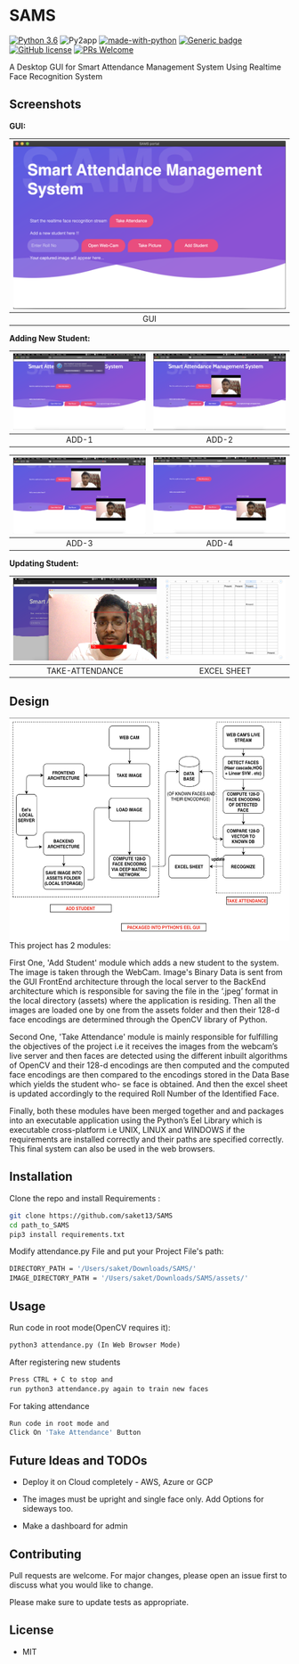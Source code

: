 # SAMS

[![Python 3.6](https://img.shields.io/badge/python-3.6-blue.svg)](https://www.python.org/downloads/release/python-360/)
![Py2app](https://img.shields.io/pypi/pyversions/py2app)
[![made-with-python](https://img.shields.io/badge/Made%20with-Python-1f425f.svg)](https://www.python.org/)
[![Generic badge](https://img.shields.io/badge/<Uses>-<OpenCV>-<COLOR>.svg)](https://opencv.org)
[![GitHub license](https://img.shields.io/github/license/saket13/iBatteryStats)](https://github.com/saket13/SAMS/blob/master/LICENSE)
[![PRs Welcome](https://img.shields.io/badge/PRs-welcome-brightgreen.svg?style=flat-square)](http://makeapullrequest.com)

A Desktop GUI for Smart Attendance Management System Using Realtime Face Recognition System


## Screenshots

**GUI:**

| ![GUI](sams.png) |
|:--:|
| GUI |

**Adding New Student:**

| ![Add-1](ADD-1.png)  |  ![ADD-2](ADD-2.png) |
|:---:|:---:|
| ADD-1 | ADD-2 |

| ![Add-3](ADD-3.png)  |  ![ADD-4](ADD-4.png) |
|:---:|:---:|
| ADD-3 | ADD-4 |

**Updating Student:**

| ![LIVE-STREAM](LIVE-STREAM.png)  |  ![EXCEL](EXCEL.png) |
|:---:|:---:|
| TAKE-ATTENDANCE | EXCEL SHEET |


## Design

<img src="FLOW.png" align="right" height="400" width="600" >

This project has 2 modules:

First One, 'Add Student' module which adds a new student to the system. The image is taken through the WebCam. Image's Binary Data is sent from
             the GUI FrontEnd architecture through the local server
             to the BackEnd architecture which is responsible for saving the file in the ‘.jpeg’ format in the local directory (assets)
             where the application is residing. Then all the images are loaded one by one from the assets folder and then
             their 128-d face encodings are determined through the OpenCV library of Python.

Second One, 'Take Attendance' module is mainly responsible for fulfilling the objectives of the
            project i.e it receives the images from the webcam’s live server and then faces are detected using the
            different inbuilt algorithms of OpenCV and their 128-d encodings are then computed and the computed
            face encodings are then compared to the encodings stored in the Data Base which yields the student who-
            se face is obtained. And then the excel sheet is updated accordingly to the required Roll Number of the
            Identified Face.
            
Finally, both these modules have been merged together and and packages into an executable
            application using the Python’s Eel Library which is executable cross-platform i.e UNIX, LINUX and
            WINDOWS if the requirements are installed correctly and their paths are specified correctly. This final
            system can also be used in the web browsers.


## Installation

Clone the repo and install Requirements :

```bash
git clone https://github.com/saket13/SAMS
cd path_to_SAMS
pip3 install requirements.txt
```

Modify attendance.py File and put your Project File's path:

```bash
DIRECTORY_PATH = '/Users/saket/Downloads/SAMS/'                             # Put here the PROJECT DIRECTORY PATH
IMAGE_DIRECTORY_PATH = '/Users/saket/Downloads/SAMS/assets/'                # Put here the ASSESTS FOLDER PATH
```

## Usage

Run code in root mode(OpenCV requires it):

```python
python3 attendance.py (In Web Browser Mode)
```

After registering new students

```bash
Press CTRL + C to stop and 
run python3 attendance.py again to train new faces
```

For taking attendance 

```bash
Run code in root mode and
Click On 'Take Attendance' Button 
```

## Future Ideas and TODOs

* Deploy it on Cloud completely - AWS, Azure or GCP

* The images must be upright and single face only. Add Options for sideways too.

* Make a dashboard for admin

## Contributing
Pull requests are welcome. For major changes, please open an issue first to discuss what you would like to change.

Please make sure to update tests as appropriate.

## License

* MIT
